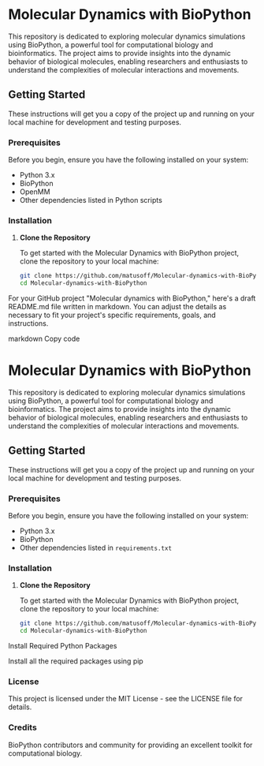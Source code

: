 # Molecular Dynamics with BioPython

This repository is dedicated to exploring molecular dynamics simulations using BioPython, a powerful tool for computational biology and bioinformatics. The project aims to provide insights into the dynamic behavior of biological molecules, enabling researchers and enthusiasts to understand the complexities of molecular interactions and movements.

## Getting Started

These instructions will get you a copy of the project up and running on your local machine for development and testing purposes.

### Prerequisites

Before you begin, ensure you have the following installed on your system:
- Python 3.x
- BioPython
- OpenMM
- Other dependencies listed in Python scripts

### Installation

1. **Clone the Repository**

   To get started with the Molecular Dynamics with BioPython project, clone the repository to your local machine:

   ```bash
   git clone https://github.com/matusoff/Molecular-dynamics-with-BioPython.git
   cd Molecular-dynamics-with-BioPython


For your GitHub project "Molecular dynamics with BioPython," here's a draft README.md file written in markdown. You can adjust the details as necessary to fit your project's specific requirements, goals, and instructions.

markdown
Copy code
# Molecular Dynamics with BioPython

This repository is dedicated to exploring molecular dynamics simulations using BioPython, a powerful tool for computational biology and bioinformatics. The project aims to provide insights into the dynamic behavior of biological molecules, enabling researchers and enthusiasts to understand the complexities of molecular interactions and movements.

## Getting Started

These instructions will get you a copy of the project up and running on your local machine for development and testing purposes.

### Prerequisites

Before you begin, ensure you have the following installed on your system:
- Python 3.x
- BioPython
- Other dependencies listed in `requirements.txt`

### Installation

1. **Clone the Repository**

   To get started with the Molecular Dynamics with BioPython project, clone the repository to your local machine:

   ```bash
   git clone https://github.com/matusoff/Molecular-dynamics-with-BioPython.git
   cd Molecular-dynamics-with-BioPython
Install Required Python Packages

Install all the required packages using pip

### License
This project is licensed under the MIT License - see the LICENSE file for details.

### Credits
BioPython contributors and community for providing an excellent toolkit for computational biology.
